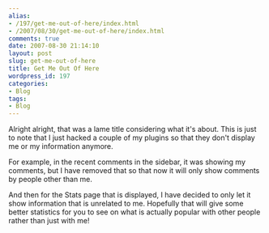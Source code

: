 ```yaml
---
alias:
- /197/get-me-out-of-here/index.html
- /2007/08/30/get-me-out-of-here/index.html
comments: true
date: 2007-08-30 21:14:10
layout: post
slug: get-me-out-of-here
title: Get Me Out Of Here
wordpress_id: 197
categories:
- Blog
tags:
- Blog
---
```


Alright alright, that was a lame title considering what it's about.  This is just to note that I just hacked a couple of my plugins so that they don't display me or my information anymore.  

For example, in the recent comments in the sidebar, it was showing my comments, but I have removed that so that now it will only show comments by people other than me.  

And then for the Stats page that is displayed, I have decided to only let it show information that is unrelated to me.  Hopefully that will give some better statistics for you to see on what is actually popular with other people rather than just with me!
